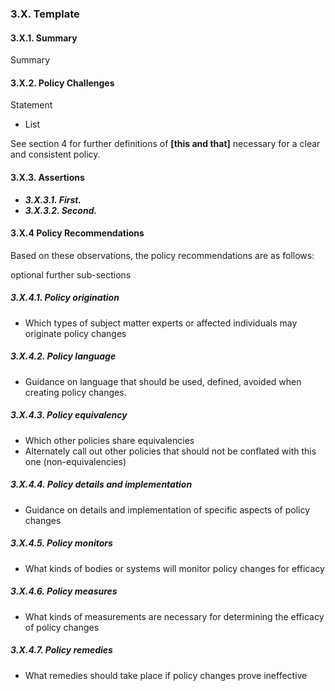 ### 3.X.  Template

#### 3.X.1.  Summary
Summary

#### 3.X.2.  Policy Challenges
Statement

- List

See section 4 for further definitions of **[this and that]** necessary for a clear and consistent policy.

#### 3.X.3. Assertions 

-  *__3.X.3.1. First.__*
-  *__3.X.3.2. Second.__*

#### 3.X.4  Policy Recommendations
Based on these observations, the policy recommendations are as follows:

optional further sub-sections

##### 3.X.4.1. Policy origination
- Which types of subject matter experts or affected individuals may originate policy changes

##### 3.X.4.2. Policy language
- Guidance on language that should be used, defined, avoided when creating policy changes.

##### 3.X.4.3. Policy equivalency
- Which other policies share equivalencies
- Alternately call out other policies that should not be conflated with this one (non-equivalencies)

##### 3.X.4.4. Policy details and implementation
- Guidance on details and implementation of specific aspects of policy changes

##### 3.X.4.5. Policy monitors 
- What kinds of bodies or systems will monitor policy changes for efficacy

##### 3.X.4.6. Policy measures
- What kinds of measurements are necessary for determining the efficacy of policy changes

##### 3.X.4.7. Policy remedies
- What remedies should take place if policy changes prove ineffective 

